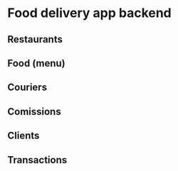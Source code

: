# Food delivery app backend

## Restaurants

## Food (menu)

## Couriers

## Comissions

## Clients

## Transactions